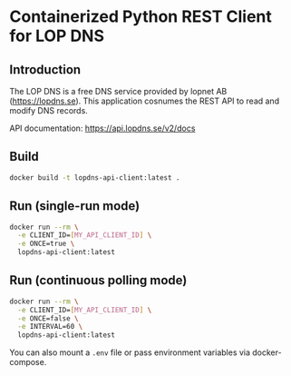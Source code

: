 # Containerized Python REST Client for LOP DNS

## Introduction

The LOP DNS is a free DNS service provided by lopnet AB (https://lopdns.se). This application cosnumes the REST API to read and modify DNS records.

API documentation: https://api.lopdns.se/v2/docs

## Build

```bash
docker build -t lopdns-api-client:latest .
```

## Run (single-run mode)

```bash
docker run --rm \
  -e CLIENT_ID=[MY_API_CLIENT_ID] \
  -e ONCE=true \
  lopdns-api-client:latest
```

## Run (continuous polling mode)

```bash
docker run --rm \
  -e CLIENT_ID=[MY_API_CLIENT_ID] \
  -e ONCE=false \
  -e INTERVAL=60 \
  lopdns-api-client:latest
```

You can also mount a `.env` file or pass environment variables via docker-compose.